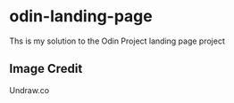 # odin-landing-page

Ths is my solution to the Odin Project landing page project

## Image Credit ##
Undraw.co
